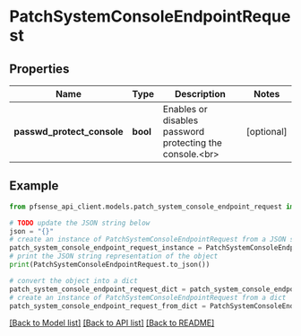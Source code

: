 # PatchSystemConsoleEndpointRequest


## Properties

Name | Type | Description | Notes
------------ | ------------- | ------------- | -------------
**passwd_protect_console** | **bool** | Enables or disables password protecting the console.&lt;br&gt; | [optional] 

## Example

```python
from pfsense_api_client.models.patch_system_console_endpoint_request import PatchSystemConsoleEndpointRequest

# TODO update the JSON string below
json = "{}"
# create an instance of PatchSystemConsoleEndpointRequest from a JSON string
patch_system_console_endpoint_request_instance = PatchSystemConsoleEndpointRequest.from_json(json)
# print the JSON string representation of the object
print(PatchSystemConsoleEndpointRequest.to_json())

# convert the object into a dict
patch_system_console_endpoint_request_dict = patch_system_console_endpoint_request_instance.to_dict()
# create an instance of PatchSystemConsoleEndpointRequest from a dict
patch_system_console_endpoint_request_from_dict = PatchSystemConsoleEndpointRequest.from_dict(patch_system_console_endpoint_request_dict)
```
[[Back to Model list]](../README.md#documentation-for-models) [[Back to API list]](../README.md#documentation-for-api-endpoints) [[Back to README]](../README.md)


